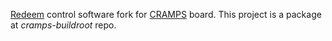 [Redeem](https://github.com/intelligent-agent/redeem) control software fork for [CRAMPS](https://github.com/cdsteinkuehler/bobc_hardware/tree/CRAMPS/CRAMPS) board. This project is a package at *cramps-buildroot* repo.
